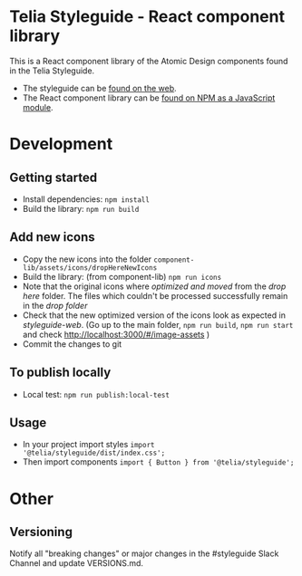 # Telia Styleguide - React component library

This is a React component library of the Atomic Design components found in the Telia Styleguide.

- The styleguide can be [found on the web](http://telia-styleguide.herokuapp.com).
- The React component library can be [found on NPM as a JavaScript module](https://www.npmjs.com/package/@telia/styleguide).

# Development

## Getting started

- Install dependencies: `npm install`
- Build the library: `npm run build`

## Add new icons

- Copy the new icons into the folder `component-lib/assets/icons/dropHereNewIcons`
- Build the library: (from component-lib) `npm run icons`
- Note that the original icons where _optimized and moved_ from the _drop here_ folder.
The files which couldn't be processed successfully remain in the _drop folder_
- Check that the new optimized version of the icons look as expected in _styleguide-web_.
(Go up to the main folder, `npm run build`, `npm run start` and check [http://localhost:3000/#/image-assets](http://localhost:3000/#/image-assets) )
- Commit the changes to git

## To publish locally
- Local test: `npm run publish:local-test`

## Usage

- In your project import styles `import '@telia/styleguide/dist/index.css';`
- Then import components `import { Button } from '@telia/styleguide';`

# Other

## Versioning

Notify all "breaking changes" or major changes in the #styleguide Slack Channel and update VERSIONS.md.
